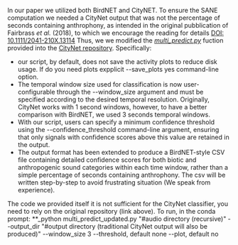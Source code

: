 In our paper we utilized both BirdNET and CityNET. To ensure the SANE computation we needed a CityNet output that was not the percentage of seconds containing anthrophony, as intended
in the original pubblication of Fairbrass _et al._ (2018), to which we encourage the reading for details [DOI: 10.1111/2041-210X.13114](https://doi.org/10.1111/2041-210X.13114) Thus, we
we modified the [_multi_predict.py_](https://github.com/mdfirman/CityNet/blob/master/multi_predict.py) fuction provided into the [CityNet repository](https://github.com/mdfirman/CityNet/tree/master).
Specifically:
- our script, by default, does not save the activity plots to reduce disk usage. If do you need plots expplicit --save_plots yes command-line option.
- The temporal window size used for classification is now user-configurable through the --window_size argument and must be specified according to the desired temporal resolution.
  Originally, CityNet works with 1 second windows, however, to have a better comparison with BirdNET, we used 3 seconds temporal windows.
- With our script, users can specify a minimum confidence threshold using the --confidence_threshold command-line argument, ensuring that only signals with confidence scores above this value are retained in the output.
- The output format has been extended to produce a BirdNET-style CSV file containing detailed confidence scores for both biotic and anthropogenic sound categories within each time window,
  rather than a simple percentage of seconds containing anthrophony. The csv will be written step-by-step to avoid frustrating situation (We speak from experience).

The code we provided itself it is not sufficient for the CityNet classifier, you need to rely on the original repository (link above).
To run, in the conda prompt:
**_python multi_predict_updated.py "#audio directory (recursive)" --output_dir "#output directory (traditional CityNet output will also be produced)" --window_size 3 --threshold, default none --plot, default no

